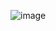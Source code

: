 ![image](https://github.com/vijayasaravana/Company-performce-dashboard/assets/107205525/5ee7112f-8311-4752-aad6-54ca3953e111)

